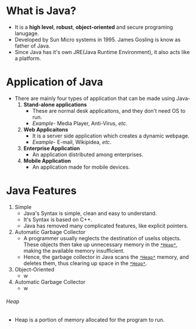 # **What is Java?**
- It is a **high level**, **robust**, **object-oriented** and secure programing lanugage.
- Developed by Sun Micro systems in 1995. James Gosling is know as father of Java.
- Since Java has it's own JRE(Java Runtime Environment), it also acts like a platform.

# **Application of Java**
- There are mainly four types of application that can be made using Java-
	1. **Stand-alone applications** 
		- These are normal desk applicaitons, and they don't need OS to run.
		- *Example-* Media Player, Anti-Virus, *etc*.
	2. **Web Applicaitons**
		- It is a server side application which creates a dynamic webpage. 
		- *Example-* E-mail, Wikipidea, *etc*.
	3. **Enterprise Application**
		- An application distributed among enterprises.
	4. **Mobile Application**
		- An application made for mobile devices.

# **Java Features**
1. Simple
	- Java's Syntax is simple, clean and easy to understand.
	- It's Syntax is based on C++.
	- Java has removed many complicated features, like explicit pointers.
2. Automatic Garbage Collector
	- A programmer usually neglects the destination of uselss objects. These objects then take up unnecessary memory in the [`*Heap*`](#Heap), making the available memory insufficient.
	- Hence, the garbage collector in Java scans the [`*Heap*`](#Heap) memory, and deletes them, thus clearing up space in the [`*Heap*`](#Heap).
3. Object-Oriented
	- w
2. Automatic Garbage Collector
	- w

###### Heap
- Heap is a portion of memory allocated for the program to run.